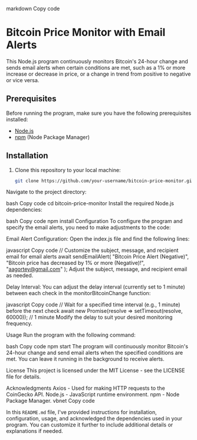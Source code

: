 markdown
Copy code
# Bitcoin Price Monitor with Email Alerts

This Node.js program continuously monitors Bitcoin's 24-hour change and sends email alerts when certain conditions are met, such as a 1% or more increase or decrease in price, or a change in trend from positive to negative or vice versa.

## Prerequisites

Before running the program, make sure you have the following prerequisites installed:

- [Node.js](https://nodejs.org/)
- [npm](https://www.npmjs.com/) (Node Package Manager)

## Installation

1. Clone this repository to your local machine:

   ```bash
   git clone https://github.com/your-username/bitcoin-price-monitor.git
Navigate to the project directory:

bash
Copy code
cd bitcoin-price-monitor
Install the required Node.js dependencies:

bash
Copy code
npm install
Configuration
To configure the program and specify the email alerts, you need to make adjustments to the code:

Email Alert Configuration: Open the index.js file and find the following lines:

javascript
Copy code
// Customize the subject, message, and recipient email for email alerts
await sendEmailAlert(
    "Bitcoin Price Alert (Negative)",
    "Bitcoin price has decreased by 1% or more (Negative)!",
    "aagortey@gmail.com"
);
Adjust the subject, message, and recipient email as needed.

Delay Interval: You can adjust the delay interval (currently set to 1 minute) between each check in the monitorBitcoinChange function:

javascript
Copy code
// Wait for a specified time interval (e.g., 1 minute) before the next check
await new Promise(resolve => setTimeout(resolve, 60000)); // 1 minute
Modify the delay to suit your desired monitoring frequency.

Usage
Run the program with the following command:

bash
Copy code
npm start
The program will continuously monitor Bitcoin's 24-hour change and send email alerts when the specified conditions are met. You can leave it running in the background to receive alerts.

License
This project is licensed under the MIT License - see the LICENSE file for details.

Acknowledgments
Axios - Used for making HTTP requests to the CoinGecko API.
Node.js - JavaScript runtime environment.
npm - Node Package Manager.
vbnet
Copy code

In this `README.md` file, I've provided instructions for installation, configuration, usage, and acknowledged the dependencies used in your program. You can customize it further to include additional details or explanations if needed.